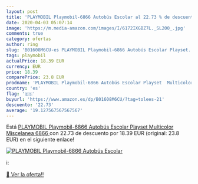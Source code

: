 ```yaml
---
layout: post
title: 'PLAYMOBIL Playmobil-6866 Autobús Escolar al 22.73 % de descuento'
date: 2020-04-03 05:07:14
image: 'https://m.media-amazon.com/images/I/6172IXGBZ7L._SL200_.jpg'
comments: true
category: ofertas
author: ring
slug: 'B01608M6CU-es PLAYMOBIL Playmobil-6866 Autobús Escolar Playset...'
tags: playmobil
actualPrice: 18.39 EUR
currency: EUR
price: 18.39
comparePrice: 23.8 EUR
prodname: 'PLAYMOBIL Playmobil-6866 Autobús Escolar Playset  Multicolor  Miscelanea  6866 '
country: 'es'
flag: '🇪🇸'
buyurl: 'https://www.amazon.es/dp/B01608M6CU/?tag=tolees-21'
descuento: '22.73'
average: '19.127567567567567'
---
```


Está [PLAYMOBIL Playmobil-6866 Autobús Escolar Playset  Multicolor  Miscelanea  6866 ](https://www.amazon.es/dp/B01608M6CU/?tag=tolees-21) con 22.73 de descuento por 18.39 EUR (original: 23.8 EUR) en el siguiente enlace!

[![PLAYMOBIL Playmobil-6866 Autobús Escolar](https://m.media-amazon.com/images/I/6172IXGBZ7L._SL200_.jpg)](https://www.amazon.es/dp/B01608M6CU/?tag=tolees-21)

ℹ️:


[🛒 Ver la oferta!!](https://www.amazon.es/dp/B01608M6CU/?tag=tolees-21)
